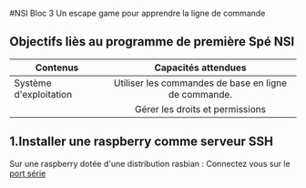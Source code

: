 #NSI Bloc 3
Un escape game pour apprendre la ligne de commande

## Objectifs liès au programme de première Spé NSI

|Contenus|Capacités attendues|
|----------|:-------------:|
|Système d'exploitation | Utiliser les commandes de base en ligne de commande.|
| | Gérer les droits et permissions|

## 1.Installer une raspberry comme serveur SSH
Sur une raspberry dotée d'une distribution rasbian :
Connectez vous sur le [port série](https://elinux.org/RPi_Serial_Connection)
